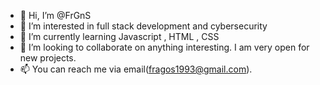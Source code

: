 - 👋 Hi, I’m @FrGnS
- 👀 I’m interested in full stack development and cybersecurity
- 🌱 I’m currently learning Javascript , HTML , CSS
- 💞️ I’m looking to collaborate on anything interesting. I am very open for new projects.
- 📫 You can reach me via email(fragos1993@gmail.com).

<!---
FrGnS/FrGnS is a ✨ special ✨ repository because its `README.md` (this file) appears on your GitHub profile.
You can click the Preview link to take a look at your changes.
--->
